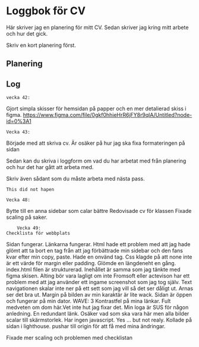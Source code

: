 # Loggbok för CV

Här skriver jag en planering för mitt CV.
Sedan skriver jag kring mitt arbete och hur det gick.

Skriv en kort planering först.

## Planering

## Log

    vecka 42:

Gjort simpla skisser för hemsidan på papper och en mer detalierad skiss i figma.
https://www.figma.com/file/0gkf0hhieHrR6jFY8r9qlA/Untitled?node-id=0%3A1  

    Vecka 43:

Började med att skriva cv. Är osäker på hur jag ska fixa formateringen på sidan

Sedan kan du skriva i loggform om vad du har arbetat med från planering och hur det har gått att arbeta med.

Skriv även sådant som du måste arbeta med nästa pass.

    This did not hapen 

    Vecka 48:

Bytte till en anna sidebar som calar bättre
Redovisade cv för klassen
Fixade scaling på saker.

        Vecka 49:
    Checklista för webbplats

Sidan fungerar.
Länkarna fungerar.
Html hade ett problem med att jag hade glömt att ta bort en </html> tag från att jag förbättrade min sidebar och den fans kvar efter min copy, paste.
Hade en onvänd </h2> tag.
Css klagde på att none inte är ett värde för margin eller padding. Glömde en längdeneht en gång.
index.html filen är strukturerad.
Inehållet är samma som jag tänkte med figma skisen.
Alting bör vara lagligt om inte Fromsoft eller actevison har ett problem med att jag använder ett ingame screenshot som jag tog själv.
Text navigationen skalar inte ner på ett sett som jag vill så det ser dåligt ut. Arnas ser det bra ut.
Margin på bilden av min karaktär är lite wack.
Sidan är öppen och fungerar på min dator.
WAVE: 3 Kontrastfel på mina länkar. Fult medveten om dom här.Vet inte hut jag fixar det. Min loga är SUS för någon anledning. En redundant länk.
Osäker vad som ska vara här men alla bilder scalar till skärmstorlek.
Har ingen javascript.
Yes ... but not realy.
Kollade på sidan i lighthouse. pushar till origin för att få med mina ändringar.


Fixade mer scaling och problemen med checklistan

